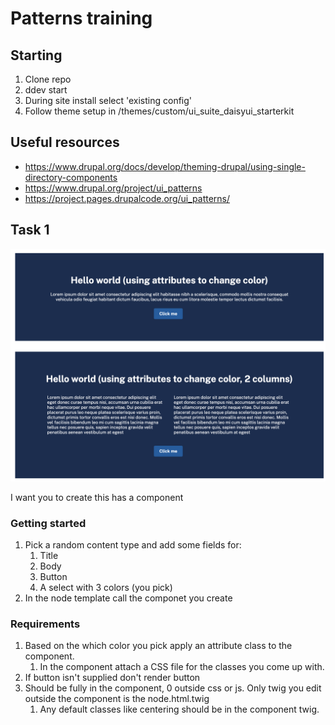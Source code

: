 # Patterns training

## Starting

1. Clone repo
2. ddev start
3. During site install select 'existing config'
4. Follow theme setup in /themes/custom/ui_suite_daisyui_starterkit

## Useful resources

* https://www.drupal.org/docs/develop/theming-drupal/using-single-directory-components
* https://www.drupal.org/project/ui_patterns
* https://project.pages.drupalcode.org/ui_patterns/


## Task 1

![Text teaser](docs/images/text-teaser.png)

I want you to create this has a component

### Getting started

1. Pick a random content type and add some fields for:
   1. Title
   2. Body
   3. Button
   4. A select with 3 colors (you pick)
2. In the node template call the componet you create

### Requirements

1. Based on the which color you pick apply an attribute class to the component.
   1. In the component attach a CSS file for the classes you come up with.
2. If button isn't supplied don't render button
3. Should be fully in the component, 0 outside css or js. Only twig you edit
   outside the component is the node.html.twig
   1. Any default classes like centering should be in the component twig.

